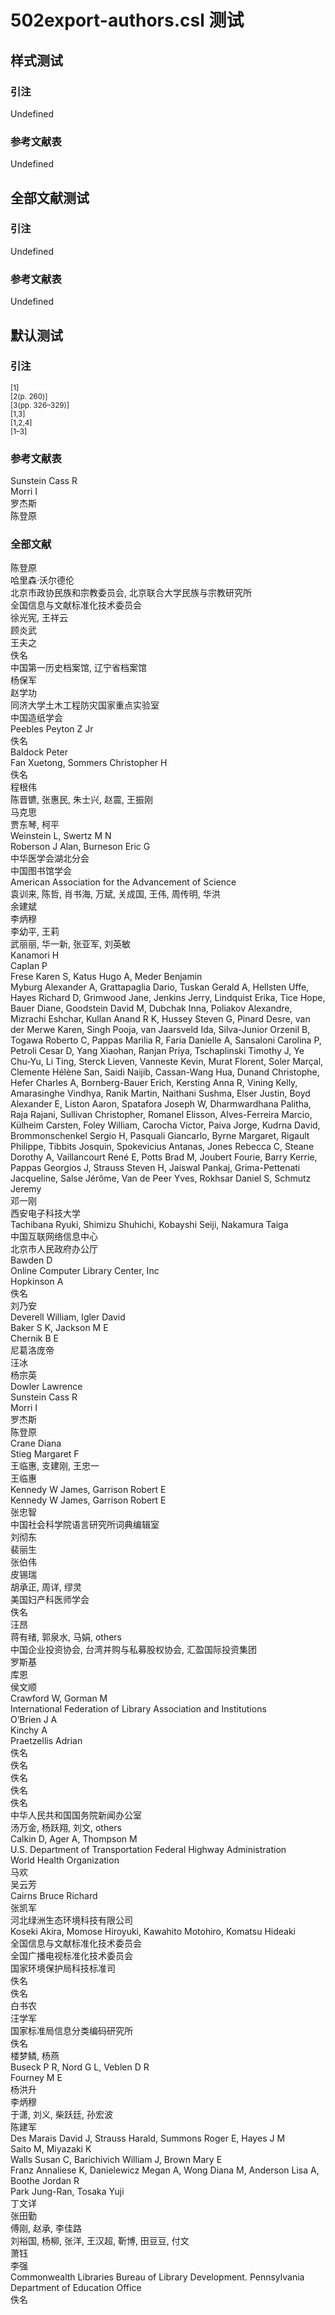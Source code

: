 # 502export-authors.csl 测试

<!-- 此文件由脚本自动生成，请勿手动修改！ -->

## 样式测试

### 引注

Undefined

### 参考文献表

Undefined

## 全部文献测试

### 引注

Undefined

### 参考文献表

Undefined

## 默认测试

### 引注

<sup>[1]</sup><br>
<sup>[2(p. 260)]</sup><br>
<sup>[3(pp. 326–329)]</sup><br>
<sup>[1,3]</sup><br>
<sup>[1,2,4]</sup><br>
<sup>[1–3]</sup><br>

### 参考文献表

<div class="csl-bib-body second-field-align-flush">
  <div class="csl-entry">Sunstein Cass R	</div>
  <div class="csl-entry">Morri I	</div>
  <div class="csl-entry">罗杰斯	</div>
  <div class="csl-entry">陈登原	</div>
</div>

### 全部文献

<div class="csl-bib-body second-field-align-flush">
  <div class="csl-entry">陈登原	</div>
  <div class="csl-entry">哈里森·沃尔德伦	</div>
  <div class="csl-entry">北京市政协民族和宗教委员会, 北京联合大学民族与宗教研究所	</div>
  <div class="csl-entry">全国信息与文献标准化技术委员会	</div>
  <div class="csl-entry">徐光宪, 王祥云	</div>
  <div class="csl-entry">顾炎武	</div>
  <div class="csl-entry">王夫之	</div>
  <div class="csl-entry">佚名	</div>
  <div class="csl-entry">中国第一历史档案馆, 辽宁省档案馆	</div>
  <div class="csl-entry">杨保军	</div>
  <div class="csl-entry">赵学功	</div>
  <div class="csl-entry">同济大学土木工程防灾国家重点实验室	</div>
  <div class="csl-entry">中国造纸学会	</div>
  <div class="csl-entry">Peebles Peyton Z Jr	</div>
  <div class="csl-entry">佚名	</div>
  <div class="csl-entry">Baldock Peter	</div>
  <div class="csl-entry">Fan Xuetong, Sommers Christopher H	</div>
  <div class="csl-entry">佚名	</div>
  <div class="csl-entry">程根伟	</div>
  <div class="csl-entry">陈晋镳, 张惠民, 朱士兴, 赵震, 王振刚	</div>
  <div class="csl-entry">马克思	</div>
  <div class="csl-entry">贾东琴, 柯平	</div>
  <div class="csl-entry">Weinstein L, Swertz M N	</div>
  <div class="csl-entry">Roberson J Alan, Burneson Eric G	</div>
  <div class="csl-entry">中华医学会湖北分会	</div>
  <div class="csl-entry">中国图书馆学会	</div>
  <div class="csl-entry">American Association for the Advancement of Science	</div>
  <div class="csl-entry">袁训来, 陈哲, 肖书海, 万斌, 关成国, 王伟, 周传明, 华洪	</div>
  <div class="csl-entry">余建斌	</div>
  <div class="csl-entry">李炳穆	</div>
  <div class="csl-entry">李幼平, 王莉	</div>
  <div class="csl-entry">武丽丽, 华一新, 张亚军, 刘英敏	</div>
  <div class="csl-entry">Kanamori H	</div>
  <div class="csl-entry">Caplan P	</div>
  <div class="csl-entry">Frese Karen S, Katus Hugo A, Meder Benjamin	</div>
  <div class="csl-entry">Myburg Alexander A, Grattapaglia Dario, Tuskan Gerald A, Hellsten Uffe, Hayes Richard D, Grimwood Jane, Jenkins Jerry, Lindquist Erika, Tice Hope, Bauer Diane, Goodstein David M, Dubchak Inna, Poliakov Alexandre, Mizrachi Eshchar, Kullan Anand R K, Hussey Steven G, Pinard Desre, van der Merwe Karen, Singh Pooja, van Jaarsveld Ida, Silva-Junior Orzenil B, Togawa Roberto C, Pappas Marilia R, Faria Danielle A, Sansaloni Carolina P, Petroli Cesar D, Yang Xiaohan, Ranjan Priya, Tschaplinski Timothy J, Ye Chu-Yu, Li Ting, Sterck Lieven, Vanneste Kevin, Murat Florent, Soler Marçal, Clemente Hélène San, Saidi Naijib, Cassan-Wang Hua, Dunand Christophe, Hefer Charles A, Bornberg-Bauer Erich, Kersting Anna R, Vining Kelly, Amarasinghe Vindhya, Ranik Martin, Naithani Sushma, Elser Justin, Boyd Alexander E, Liston Aaron, Spatafora Joseph W, Dharmwardhana Palitha, Raja Rajani, Sullivan Christopher, Romanel Elisson, Alves-Ferreira Marcio, Külheim Carsten, Foley William, Carocha Victor, Paiva Jorge, Kudrna David, Brommonschenkel Sergio H, Pasquali Giancarlo, Byrne Margaret, Rigault Philippe, Tibbits Josquin, Spokevicius Antanas, Jones Rebecca C, Steane Dorothy A, Vaillancourt René E, Potts Brad M, Joubert Fourie, Barry Kerrie, Pappas Georgios J, Strauss Steven H, Jaiswal Pankaj, Grima-Pettenati Jacqueline, Salse Jérôme, Van de Peer Yves, Rokhsar Daniel S, Schmutz Jeremy	</div>
  <div class="csl-entry">邓一刚	</div>
  <div class="csl-entry">西安电子科技大学	</div>
  <div class="csl-entry">Tachibana Ryuki, Shimizu Shuhichi, Kobayshi Seiji, Nakamura Taiga	</div>
  <div class="csl-entry">中国互联网络信息中心	</div>
  <div class="csl-entry">北京市人民政府办公厅	</div>
  <div class="csl-entry">Bawden D	</div>
  <div class="csl-entry">Online Computer Library Center, Inc	</div>
  <div class="csl-entry">Hopkinson A	</div>
  <div class="csl-entry">佚名	</div>
  <div class="csl-entry">刘乃安	</div>
  <div class="csl-entry">Deverell William, Igler David	</div>
  <div class="csl-entry">Baker S K, Jackson M E	</div>
  <div class="csl-entry">Chernik B E	</div>
  <div class="csl-entry">尼葛洛庞帝	</div>
  <div class="csl-entry">汪冰	</div>
  <div class="csl-entry">杨宗英	</div>
  <div class="csl-entry">Dowler Lawrence	</div>
  <div class="csl-entry">Sunstein Cass R	</div>
  <div class="csl-entry">Morri I	</div>
  <div class="csl-entry">罗杰斯	</div>
  <div class="csl-entry">陈登原	</div>
  <div class="csl-entry">Crane Diana	</div>
  <div class="csl-entry">Stieg Margaret F	</div>
  <div class="csl-entry">王临惠, 支建刚, 王忠一	</div>
  <div class="csl-entry">王临惠	</div>
  <div class="csl-entry">Kennedy W James, Garrison Robert E	</div>
  <div class="csl-entry">Kennedy W James, Garrison Robert E	</div>
  <div class="csl-entry">张忠智	</div>
  <div class="csl-entry">中国社会科学院语言研究所词典编辑室	</div>
  <div class="csl-entry">刘彻东	</div>
  <div class="csl-entry">裴丽生	</div>
  <div class="csl-entry">张伯伟	</div>
  <div class="csl-entry">皮锡瑞	</div>
  <div class="csl-entry">胡承正, 周详, 缪灵	</div>
  <div class="csl-entry">美国妇产科医师学会	</div>
  <div class="csl-entry">佚名	</div>
  <div class="csl-entry">汪昂	</div>
  <div class="csl-entry">蒋有绪, 郭泉水, 马娟, others	</div>
  <div class="csl-entry">中国企业投资协会, 台湾并购与私募股权协会, 汇盈国际投资集团	</div>
  <div class="csl-entry">罗斯基	</div>
  <div class="csl-entry">库恩	</div>
  <div class="csl-entry">侯文顺	</div>
  <div class="csl-entry">Crawford W, Gorman M	</div>
  <div class="csl-entry">International Federation of Library Association and Institutions	</div>
  <div class="csl-entry">O’Brien J A	</div>
  <div class="csl-entry">Kinchy A	</div>
  <div class="csl-entry">Praetzellis Adrian	</div>
  <div class="csl-entry">佚名	</div>
  <div class="csl-entry">佚名	</div>
  <div class="csl-entry">佚名	</div>
  <div class="csl-entry">佚名	</div>
  <div class="csl-entry">佚名	</div>
  <div class="csl-entry">中华人民共和国国务院新闻办公室	</div>
  <div class="csl-entry">汤万金, 杨跃翔, 刘文, others	</div>
  <div class="csl-entry">Calkin D, Ager A, Thompson M	</div>
  <div class="csl-entry">U.S. Department of Transportation Federal Highway Administration	</div>
  <div class="csl-entry">World Health Organization	</div>
  <div class="csl-entry">马欢	</div>
  <div class="csl-entry">吴云芳	</div>
  <div class="csl-entry">Cairns Bruce Richard	</div>
  <div class="csl-entry">张凯军	</div>
  <div class="csl-entry">河北绿洲生态环境科技有限公司	</div>
  <div class="csl-entry">Koseki Akira, Momose Hiroyuki, Kawahito Motohiro, Komatsu Hideaki	</div>
  <div class="csl-entry">全国信息与文献标准化技术委员会	</div>
  <div class="csl-entry">全国广播电视标准化技术委员会	</div>
  <div class="csl-entry">国家环境保护局科技标准司	</div>
  <div class="csl-entry">佚名	</div>
  <div class="csl-entry">佚名	</div>
  <div class="csl-entry">白书农	</div>
  <div class="csl-entry">汪学军	</div>
  <div class="csl-entry">国家标准局信息分类编码研究所	</div>
  <div class="csl-entry">佚名	</div>
  <div class="csl-entry">楼梦鳞, 杨燕	</div>
  <div class="csl-entry">Buseck P R, Nord G L, Veblen D R	</div>
  <div class="csl-entry">Fourney M E	</div>
  <div class="csl-entry">杨洪升	</div>
  <div class="csl-entry">李炳穆	</div>
  <div class="csl-entry">于潇, 刘义, 柴跃廷, 孙宏波	</div>
  <div class="csl-entry">陈建军	</div>
  <div class="csl-entry">Des Marais David J, Strauss Harald, Summons Roger E, Hayes J M	</div>
  <div class="csl-entry">Saito M, Miyazaki K	</div>
  <div class="csl-entry">Walls Susan C, Barichivich William J, Brown Mary E	</div>
  <div class="csl-entry">Franz Annaliese K, Danielewicz Megan A, Wong Diana M, Anderson Lisa A, Boothe Jordan R	</div>
  <div class="csl-entry">Park Jung-Ran, Tosaka Yuji	</div>
  <div class="csl-entry">丁文详	</div>
  <div class="csl-entry">张田勤	</div>
  <div class="csl-entry">傅刚, 赵承, 李佳路	</div>
  <div class="csl-entry">刘裕国, 杨柳, 张洋, 王汉超, 靳博, 田豆豆, 付文	</div>
  <div class="csl-entry">萧钰	</div>
  <div class="csl-entry">李强	</div>
  <div class="csl-entry">Commonwealth Libraries Bureau of Library Development. Pennsylvania Department of Education Office	</div>
  <div class="csl-entry">佚名	</div>
</div>
